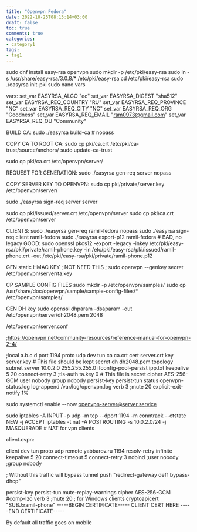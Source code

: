 ```yaml
---
title: "Openvpn Fedora"
date: 2022-10-25T08:15:14+03:00
draft: false
toc: true
comments: true
categories:
- category1
tags:
- tag1
---
```

<!--more-->
sudo dnf install easy-rsa openvpn
sudo mkdir -p /etc/pki/easy-rsa
sudo ln -s /usr/share/easy-rsa/3.0.8/* /etc/pki/easy-rsa
cd /etc/pki/easy-rsa
sudo ./easyrsa init-pki
sudo nano vars

vars:
set_var EASYRSA_ALGO "ec"
set_var EASYRSA_DIGEST "sha512"
set_var EASYRSA_REQ_COUNTRY "RU"
set_var EASYRSA_REQ_PROVINCE "NC"
set_var EASYRSA_REQ_CITY "NC"
set_var EASYRSA_REQ_ORG "Goodness"
set_var EASYRSA_REQ_EMAIL "ram0973@gmail.com"
set_var EASYRSA_REQ_OU "Community"

BUILD CA:
sudo ./easyrsa build-ca # nopass

COPY CA TO ROOT CA:
sudo cp pki/ca.crt /etc/pki/ca-trust/source/anchors/
sudo update-ca-trust

sudo cp pki/ca.crt /etc/openvpn/server/

REQUEST FOR GENERATION:
sudo ./easyrsa gen-req server nopass

COPY SERVER KEY TO OPENVPN:
sudo cp pki/private/server.key /etc/openvpn/server/ 

sudo ./easyrsa sign-req server server

sudo cp pki/issued/server.crt /etc/openvpn/server
sudo cp pki/ca.crt /etc/openvpn/server

CLIENTS:
sudo ./easyrsa gen-req ramil-fedora nopass
sudo ./easyrsa sign-req client ramil-fedora
sudo ./easyrsa export-p12 ramil-fedora # BAD, no legacy
GOOD:
sudo openssl pkcs12 -export -legacy -inkey /etc/pki/easy-rsa/pki/private/ramil-phone.key -in /etc/pki/easy-rsa/pki/issued/ramil-phone.crt -out /etc/pki/easy-rsa/pki/private/ramil-phone.p12

GEN static HMAC KEY ; NOT NEED THIS
; sudo openvpn --genkey secret /etc/openvpn/server/ta.key

CP SAMPLE CONFIG FILES
sudo mkdir -p /etc/openvpn/samples/
sudo cp /usr/share/doc/openvpn/sample/sample-config-files/* /etc/openvpn/samples/

GEN DH key
sudo openssl dhparam -dsaparam -out /etc/openvpn/server/dh2048.pem 2048

/etc/openvpn/server.conf

;https://openvpn.net/community-resources/reference-manual-for-openvpn-2-4/

;local a.b.c.d
port 1194
proto udp
dev tun
ca ca.crt
cert server.crt
key server.key  # This file should be kept secret
dh dh2048.pem
topology subnet
server 10.0.2.0 255.255.255.0
ifconfig-pool-persist ipp.txt
keepalive 5 20
connect-retry 3
;tls-auth ta.key 0 # This file is secret
cipher AES-256-GCM
user nobody
group nobody
persist-key
persist-tun
status openvpn-status.log
log-append  /var/log/openvpn.log
verb 3
;mute 20
explicit-exit-notify 1% 

sudo systemctl enable --now openvpn-server@server.service

sudo iptables -A INPUT -p udp -m tcp --dport 1194 -m conntrack --ctstate NEW -j ACCEPT
iptables -t nat -A POSTROUTING -s 10.0.2.0/24 -j MASQUERADE # NAT for vpn clients

client.ovpn:

client
dev tun
proto udp
remote yabbarov.ru 1194
resolv-retry infinite
keepalive 5 20
connect-timeout 5
connect-retry 3
nobind
;user nobody
;group nobody

; Without this traffic will bypass tunnel
push "redirect-gateway def1 bypass-dhcp" 

persist-key
persist-tun
mute-replay-warnings
cipher AES-256-GCM
#comp-lzo
verb 3
;mute 20
; for Windows clients
cryptoapicert "SUBJ:ramil-phone"
<ca>
-----BEGIN CERTIFICATE-----
CLIENT CERT HERE
-----END CERTIFICATE-----
</ca>

By default all traffic goes on mobile